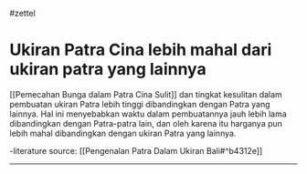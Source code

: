 #zettel 
# Ukiran Patra Cina lebih mahal dari ukiran patra yang lainnya

 [[Pemecahan Bunga dalam Patra Cina Sulit]] dan tingkat kesulitan dalam pembuatan ukiran Patra  lebih tinggi dibandingkan dengan Patra yang lainnya. Hal ini menyebabkan waktu dalam pembuatannya jauh lebih lama dibandingkan dengan Patra-patra lain, dan oleh karena itu harganya pun lebih mahal dibandingkan dengan ukiran Patra yang lainnya.

-literature source: [[Pengenalan Patra Dalam Ukiran Bali#^b4312e]]

---
